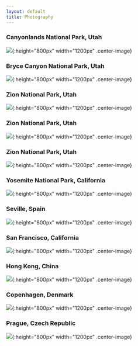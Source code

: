 ```yaml
---
layout: default
title: Photography
---
```


### Canyonlands National Park, Utah
![](https://lh3.googleusercontent.com/Cs6BQCIcTMr3R7zvDrzLZUGWtxCpQbwlB0enziCdhtGphwlDWdJAYWuAxb1EZRfuhs5nPD2uqhncDg48oRV6hDQE02kcBm8ZqVJgzaFwErJm0U0prPGCRRodbDP5j8rTpC6K_NMXX-k=w2400){:height="800px" width="1200px" .center-image}

### Bryce Canyon National Park, Utah
![](https://lh3.googleusercontent.com/4QnwhvLKaRXLom2tBo8zsWrJn6ztwvjSbxyGFUzIqU6dzpO_9duoPsQAwfOMUf999lObO0-wek2OOZzapB66BEDJaNfhq6mPczGIMY5Gyvg93vFD-YPB5_4dWd_pkp-nSJMP_IS1cXw=w2400){:height="800px" width="1200px" .center-image}

### Zion National Park, Utah
![](https://lh3.googleusercontent.com/fGHoASwV-AeTTpFbwbjTYHbwNE850_upQy_mS6w7JmnvjKyL9uhZnkBmwwGibon9zeELbXPyvvZVGduC5AD2dqsEwPaTZlcMAiaX3_2YNSXi2OPMWI069JkyTV04JcdO8RTzfbhmnvA=w2400){:height="800px" width="1200px" .center-image}

### Zion National Park, Utah
![](https://lh3.googleusercontent.com/PMsBm1OCelEkL_JPbLAEwWawlMXYn21SffOBYAhCoSDAtXLXBpWCyRCNx0c7VPk5veoPMXE6MDw5Td_-vMssIYLcbzHn01tfFUE6Goa3vIyuDFhp_R9OKGfsV3qUzHlk-wPcgavWLUI=w2400){:height="800px" width="1200px" .center-image}

### Zion National Park, Utah
![](https://lh3.googleusercontent.com/D8OXlsxNjsoINjBjTuo_9aoZCwlVc7648djsRFhLNWqWnQtLX3pTLlFnWBf854sGTtMgZeGygqiw41AIlVJeGnECwuKVT_PPwhv_mYtLm6QTTJcE_YRnJIyiyPaqD0pIqGYwHSRHyu4=w2400){:height="800px" width="1200px" .center-image}

### Yosemite National Park, California
![](https://lh3.googleusercontent.com/tqcYQOogCChBvpw5CpwNRBL88FGzkTLApgxzCIWhVC4O_RIdFK-D_6kzaNYFSa8y37PZgCpDV-wK5xo1nAFYW1T3e-ApnRWlrLwowVtfbG-xpuY-_UlxhWTZJ9NeOH14dlfBU422Sa4=w2400){:height="800px" width="1200px" .center-image}

### Seville, Spain
![](https://lh3.googleusercontent.com/RJ-I8bUYEO-hpEfPLXiFxLxKs88km-AeiQWogNPDaqyyYZFlBLc5iKGssaXeVtVKBgKorW9zjyftXwv6iHLF9h1OHl_zzlPkMgzj62VvH89asWlu_Vm-KEyptqZDSL1zDmJdXDC-NqQ=w2400){:height="800px" width="1200px" .center-image}

### San Francisco, California
![](https://lh3.googleusercontent.com/Ub3xxhAI3Nd3vNxGqlk8wGZ4W35qRYOTjD0PZXpjF5vkStPimbCYDN9tQtzxll9m9LqMcCpurYGKnFUO_dQtJeqIfVzWGqwm3LxmwrHY8RLkbaH5mucMvGAAlYg-UTNtu6j2Q5KffQo=w2400){:height="800px" width="1200px" .center-image}

### Hong Kong, China
![](https://lh3.googleusercontent.com/MmsIfOJhDNYJhFcNhPL_162W6HdZT89mZjR1viyEOy4BtNm5QAYqV7lJHzHpWigaJOJ7Ro27m4cjiuDYvhMi99nuiPaHV7kEeGVsxRiaatsRQyjs731pPaji1wo0skQW_Zm_ngcBX8M=w2400){:height="800px" width="1200px" .center-image}

### Copenhagen, Denmark
![](https://lh3.googleusercontent.com/MmsIfOJhDNYJhFcNhPL_162W6HdZT89mZjR1viyEOy4BtNm5QAYqV7lJHzHpWigaJOJ7Ro27m4cjiuDYvhMi99nuiPaHV7kEeGVsxRiaatsRQyjs731pPaji1wo0skQW_Zm_ngcBX8M=w2400){:height="800px" width="1200px" .center-image}

### Prague, Czech Republic
![](https://lh3.googleusercontent.com/xERXWZNIfR6TdI-zH9HkORKxPSOHBVqxXFLQuMfQPSdtTrTmxrZqhCOgy6ifLPhBwneC23Bt-Pdl7wP8D5q9JCo1e7ZuT3EZY0uoSecZHA78Et1F3IuR3GCxh3eia4SPXfBDJhDqXik=w2400){:height="800px" width="1200px" .center-image}
